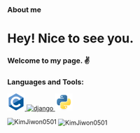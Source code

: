 ### About me

<h1 align="left">Hey! Nice to see you.</h1>
<h3 align="left">Welcome to my page. ✌</h3>

<h3 align="left">Languages and Tools:</h3>
<p align="left"> <a href="https://www.cprogramming.com/" target="_blank" rel="noreferrer"> <img src="https://raw.githubusercontent.com/devicons/devicon/master/icons/c/c-original.svg" alt="c" width="40" height="40"/> </a> <a href="https://www.djangoproject.com/" target="_blank" rel="noreferrer"> <img src="https://cdn.worldvectorlogo.com/logos/django.svg" alt="django" width="40" height="40"/> </a> <a href="https://www.python.org" target="_blank" rel="noreferrer"> <img src="https://raw.githubusercontent.com/devicons/devicon/master/icons/python/python-original.svg" alt="python" width="40" height="40"/> </a> </p>

<p><img align="left" src="https://github-readme-stats.vercel.app/api/top-langs?username=KimJiwon0501&show_icons=true&locale=en&layout=compact" alt="KimJiwon0501" /></p>

<p>&nbsp;<img align="center" src="https://github-readme-stats.vercel.app/api?username=KimJiwon0501&show_icons=true&locale=en" alt="KimJiwon0501" /></p>
